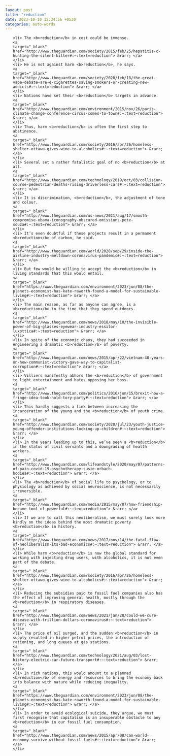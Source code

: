 ```yaml
---
layout: post
title: "reduction"
date: 2023-10-10 12:34:56 +0530
categories: auto-words
---
```

<ol>

    <li> The <b>reduction</b> in cost could be immense.
    <a 
    target="_blank" 
    href="http://www.theguardian.com/society/2015/feb/25/hepatitis-c-hunting-the-silent-killer#:~:text=reduction"> &rarr; </a>
    </li>
    <li> He is not against harm <b>reduction</b>, he says.
    <a 
    target="_blank" 
    href="http://www.theguardian.com/society/2020/feb/18/the-great-vape-debate-are-e-cigarettes-saving-smokers-or-creating-new-addicts#:~:text=reduction"> &rarr; </a>
    </li>
    <li> Nations have set their <b>reduction</b> targets in advance.
    <a 
    target="_blank" 
    href="http://www.theguardian.com/environment/2015/nov/26/paris-climate-change-conference-circus-comes-to-town#:~:text=reduction"> &rarr; </a>
    </li>
    <li> Thus, harm <b>reduction</b> is often the first step to abstinence.
    <a 
    target="_blank" 
    href="http://www.theguardian.com/society/2016/apr/26/homeless-shelter-ottawa-gives-wine-to-alcoholics#:~:text=reduction"> &rarr; </a>
    </li>
    <li> Several set a rather fatalistic goal of no <b>reduction</b> at all.
    <a 
    target="_blank" 
    href="http://www.theguardian.com/technology/2019/oct/03/collision-course-pedestrian-deaths-rising-driverless-cars#:~:text=reduction"> &rarr; </a>
    </li>
    <li> It is discrimination, <b>reduction</b>, the adjustment of tone and colour.
    <a 
    target="_blank" 
    href="http://www.theguardian.com/us-news/2021/aug/17/smooth-compromise-obama-iconography-obscured-omissions-pete-souza#:~:text=reduction"> &rarr; </a>
    </li>
    <li> It’s even doubtful if these projects result in a permanent <b>reduction</b> of carbon, he said.
    <a 
    target="_blank" 
    href="http://www.theguardian.com/world/2020/sep/29/inside-the-airline-industry-meltdown-coronavirus-pandemic#:~:text=reduction"> &rarr; </a>
    </li>
    <li> But few would be willing to accept the <b>reduction</b> in living standards that this would entail.
    <a 
    target="_blank" 
    href="https://www.theguardian.com/environment/2023/jun/08/the-planets-economist-has-kate-raworth-found-a-model-for-sustainable-living#:~:text=reduction"> &rarr; </a>
    </li>
    <li> The main reason, as far as anyone can agree, is a <b>reduction</b> in the time that they spend outdoors.
    <a 
    target="_blank" 
    href="http://www.theguardian.com/news/2018/may/10/the-invisible-power-of-big-glasses-eyewear-industry-essilor-luxottica#:~:text=reduction"> &rarr; </a>
    </li>
    <li> In spite of the economic chaos, they had succeeded in engineering a dramatic <b>reduction</b> of poverty.
    <a 
    target="_blank" 
    href="http://www.theguardian.com/news/2015/apr/22/vietnam-40-years-on-how-communist-victory-gave-way-to-capitalist-corruption#:~:text=reduction"> &rarr; </a>
    </li>
    <li> Villiers manifestly abhors the <b>reduction</b> of government to light entertainment and hates opposing her boss.
    <a 
    target="_blank" 
    href="http://www.theguardian.com/politics/2016/jun/15/brexit-how-a-fringe-idea-took-hold-tory-party#:~:text=reduction"> &rarr; </a>
    </li>
    <li> This hardly suggests a link between increasing the incarceration of the young and the <b>reduction</b> of youth crime.
    <a 
    target="_blank" 
    href="http://www.theguardian.com/society/2020/jul/23/youth-justice-young-offender-institutions-locking-up-children#:~:text=reduction"> &rarr; </a>
    </li>
    <li> In the years leading up to this, we’ve seen a <b>reduction</b> in the status of civil servants and a downgrading of health workers.
    <a 
    target="_blank" 
    href="http://www.theguardian.com/lifeandstyle/2020/may/07/patterns-of-pain-covid-19-psychotherapy-susie-orbach-bodies#:~:text=reduction"> &rarr; </a>
    </li>
    <li> The <b>reduction</b> of social life to psychology, or to physiology as achieved by social neuroscience, is not necessarily irreversible.
    <a 
    target="_blank" 
    href="http://www.theguardian.com/media/2015/may/07/how-friendship-became-tool-of-powerful#:~:text=reduction"> &rarr; </a>
    </li>
    <li> If we are to call this neoliberalism, we must surely look more kindly on the ideas behind the most dramatic poverty <b>reduction</b> in history.
    <a 
    target="_blank" 
    href="http://www.theguardian.com/news/2017/nov/14/the-fatal-flaw-of-neoliberalism-its-bad-economics#:~:text=reduction"> &rarr; </a>
    </li>
    <li> While harm <b>reduction</b> is now the global standard for working with injecting drug users, with alcoholics, it is not even part of the debate.
    <a 
    target="_blank" 
    href="http://www.theguardian.com/society/2016/apr/26/homeless-shelter-ottawa-gives-wine-to-alcoholics#:~:text=reduction"> &rarr; </a>
    </li>
    <li> Reducing the subsidies paid to fossil fuel companies also has the effect of improving general health, mostly through the <b>reduction</b> in respiratory diseases.
    <a 
    target="_blank" 
    href="http://www.theguardian.com/news/2021/jan/28/could-we-cure-disease-with-trillion-dollars-coronavirus#:~:text=reduction"> &rarr; </a>
    </li>
    <li> The price of oil surged, and the sudden <b>reduction</b> in supply resulted in higher petrol prices, the introduction of rationing, and long queues at gas stations.
    <a 
    target="_blank" 
    href="http://www.theguardian.com/technology/2021/aug/03/lost-history-electric-car-future-transport#:~:text=reduction"> &rarr; </a>
    </li>
    <li> In rich nations, this would amount to a planned <b>reduction</b> of energy and resources to bring the economy back into balance with nature while reducing inequality.
    <a 
    target="_blank" 
    href="https://www.theguardian.com/environment/2023/jun/08/the-planets-economist-has-kate-raworth-found-a-model-for-sustainable-living#:~:text=reduction"> &rarr; </a>
    </li>
    <li> In order to avoid ecological suicide, they argue, we must first recognise that capitalism is an insuperable obstacle to any <b>reduction</b> in our fossil fuel consumption.
    <a 
    target="_blank" 
    href="http://www.theguardian.com/news/2015/apr/08/can-world-economy-survive-without-fossil-fuels#:~:text=reduction"> &rarr; </a>
    </li>